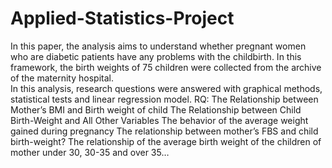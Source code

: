 # Applied-Statistics-Project
In this paper, the analysis aims to understand whether pregnant women who are diabetic patients have any problems with the childbirth. In this framework, the birth weights of 75 children were collected from the archive of the maternity hospital.  
In this analysis, research questions were answered with graphical methods, statistical tests and linear regression model. 
RQ:
The Relationship between Mother’s BMI and Birth weight of child
The Relationship between Child Birth-Weight and All Other Variables The behavior of the average weight gained during pregnancy
The relationship between mother’s FBS and child birth-weight?
The relationship of the average birth weight of the children of mother under 30, 30-35 and over 35…

